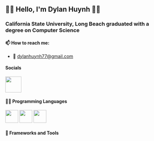 ## 🧑‍🎓 Hello, I'm Dylan Huynh 🧑‍🎓
### California State University, Long Beach graduated with a degree on Computer Science

#### 📫 How to reach me:
- 📧 dylanhuynh77@gmail.com

#### Socials
<a href="https://www.linkedin.com/in/dylan-huynh-13133b256/">
<img src="https://upload.wikimedia.org/wikipedia/commons/e/e6/729101_linkedin_icon.png" width=50 height=50>
</a>



#### 👨‍💻 Programming Languages

<picture>
  <img src="https://upload.wikimedia.org/wikipedia/commons/6/6a/JavaScript-logo.png" width= 40 height= 40>
</picture>
<picture>
  <img src="https://upload.wikimedia.org/wikipedia/commons/c/c3/Python-logo-notext.svg" width= 40 height= 40>
</picture>
<picture>
  <img src="https://upload.wikimedia.org/wikipedia/de/e/e1/Java-Logo.svg" width= 40 height= =80>
</picture>

#### 🔧 Frameworks and Tools
  
<!--
**dolan77/dolan77** is a ✨ _special_ ✨ repository because its `README.md` (this file) appears on your GitHub profile.

Here are some ideas to get you started:

- 🔭 I’m currently working on ...
- 🌱 I’m currently learning ...
- 👯 I’m looking to collaborate on ...
- 🤔 I’m looking for help with ...
- 💬 Ask me about ...
- 📫 How to reach me: ...
- 😄 Pronouns: ...
- ⚡ Fun fact: ...

<picture>
  <img src="https://upload.wikimedia.org/wikipedia/commons/0/01/LinkedIn_Logo.svg" width= 150 height= 40>
</picture>

-->
